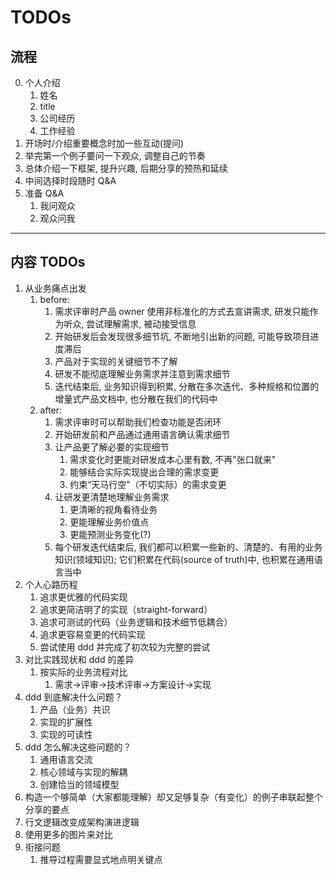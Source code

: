 # TODOs

## 流程

0. 个人介绍
   1. 姓名
   2. title
   3. 公司经历
   4. 工作经验
1. 开场时/介绍重要概念时加一些互动(提问)
2. 举完第一个例子要问一下观众, 调整自己的节奏
3. 总体介绍一下框架, 提升兴趣, 后期分享的预热和延续
4. 中间选择时段随时 Q&A
5. 准备 Q&A
   1. 我问观众
   2. 观众问我

---

## 内容 TODOs

1. 从业务痛点出发
   1. before:
      1. 需求评审时产品 owner 使用非标准化的方式去宣讲需求, 研发只能作为听众, 尝试理解需求, 被动接受信息
      2. 开始研发后会发现很多细节坑, 不断地引出新的问题, 可能导致项目进度滞后
      3. 产品对于实现的关键细节不了解
      4. 研发不能彻底理解业务需求并注意到需求细节
      5. 迭代结束后, 业务知识得到积累, 分散在多次迭代、多种规格和位置的增量式产品文档中, 也分散在我们的代码中
   2. after:
      1. 需求评审时可以帮助我们检查功能是否闭环
      2. 开始研发前和产品通过通用语言确认需求细节
      3. 让产品更了解必要的实现细节
         1. 需求变化时更能对研发成本心里有数, 不再"张口就来"
         2. 能够结合实际实现提出合理的需求变更
         3. 约束“天马行空”（不切实际）的需求变更
      4. 让研发更清楚地理解业务需求
         1. 更清晰的视角看待业务
         2. 更能理解业务价值点
         3. 更能预测业务变化(?)
      5. 每个研发迭代结束后, 我们都可以积累一些新的、清楚的、有用的业务知识(领域知识); 它们积累在代码(source of truth)中, 也积累在通用语言当中
2. 个人心路历程
   1. 追求更优雅的代码实现
   2. 追求更简洁明了的实现（straight-forward）
   3. 追求可测试的代码（业务逻辑和技术细节低耦合）
   4. 追求更容易变更的代码实现
   5. 尝试使用 ddd 并完成了初次较为完整的尝试
3. 对比实践现状和 ddd 的差异
   1. 按实际的业务流程对比
      1. 需求->评审->技术评审->方案设计->实现
4. ddd 到底解决什么问题？
   1. 产品（业务）共识
   2. 实现的扩展性
   3. 实现的可读性
5. ddd 怎么解决这些问题的？
   1. 通用语言交流
   2. 核心领域与实现的解耦
   3. 创建恰当的领域模型
6. 构造一个够简单（大家都能理解）却又足够复杂（有变化）的例子串联起整个分享的要点
7. 行文逻辑改变成架构演进逻辑
8. 使用更多的图片来对比
9. 衔接问题
    1. 推导过程需要显式地点明关键点
